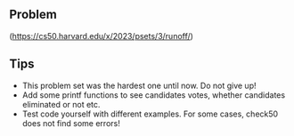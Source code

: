 ## Problem
(https://cs50.harvard.edu/x/2023/psets/3/runoff/)

## Tips

* This problem set was the hardest one until now. Do not give up!
* Add some printf functions to see candidates votes, whether candidates eliminated or not etc.
* Test code yourself with different examples. For some cases, check50 does not find some errors!


